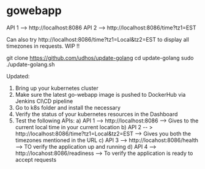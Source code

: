 # gowebapp

API 1 --> http://localhost:8086
API 2 --> http://localhost:8086/time?tz1=EST

Can also try http://localhost:8086/time?tz1=Local&tz2=EST to display all timezones in requests. WIP !!

git clone https://github.com/udhos/update-golang
cd update-golang
sudo ./update-golang.sh

Updated:

1) Bring up your kubernetes cluster
2) Make sure the latest go-webapp image is pushed to DockerHub via Jenkins CI\CD pipeline
3) Go to k8s folder and install the necessary
4) Verify the status of your kubernetes resources in the Dashboard
5) Test the following APIs:
   a) API 1 --> http://localhost:8086 --> Gives to the current local time in your current location
   b) API 2 -- > http://localhost:8086/time?tz1=Local&tz2=EST --> Gives you both the timezones mentioned in the URL
   c) API 3 --> http://locahost:8086/health --> TO verify the application up and running
   d) API 4 --> http://locahost:8086/readiness --> To verify the application is ready to accept requests